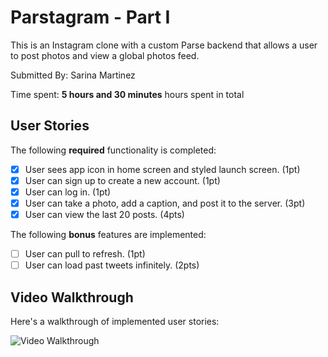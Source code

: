 # Parstagram - Part I

This is an Instagram clone with a custom Parse backend that allows a user to post photos and view a global photos feed.

Submitted By: Sarina Martinez

Time spent: **5 hours and 30 minutes** hours spent in total

## User Stories

The following **required** functionality is completed:

- [x] User sees app icon in home screen and styled launch screen. (1pt)
- [x] User can sign up to create a new account. (1pt)
- [x] User can log in. (1pt)
- [x] User can take a photo, add a caption, and post it to the server. (3pt)
- [x] User can view the last 20 posts. (4pts)

The following **bonus** features are implemented:

- [ ] User can pull to refresh. (1pt)
- [ ] User can load past tweets infinitely. (2pts)

## Video Walkthrough

Here's a walkthrough of implemented user stories:

<img src='https://github.com/Sarina58/Parstagram/blob/main/(Parse)ezgif.com-gif-maker%20(2).gif' width='' alt='Video Walkthrough' />
